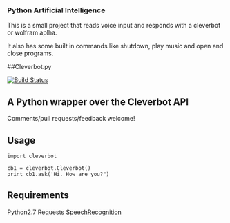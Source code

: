 ### Python Artificial Intelligence
This is a small project that reads voice input and responds with a cleverbot or
wolfram aplha.

It also has some built in commands like shutdown, play music and open and close
programs.

##Cleverbot.py

[![Build Status](https://travis-ci.org/folz/cleverbot.py.svg?branch=master)](https://travis-ci.org/folz/cleverbot.py)

A Python wrapper over the Cleverbot API
---------------------------------------

Comments/pull requests/feedback welcome!

Usage
-----

```
import cleverbot

cb1 = cleverbot.Cleverbot()
print cb1.ask('Hi. How are you?")
```
## Requirements
Python2.7
Requests
[SpeechRecognition](https://pypi.python.org/pypi/SpeechRecognition/)


